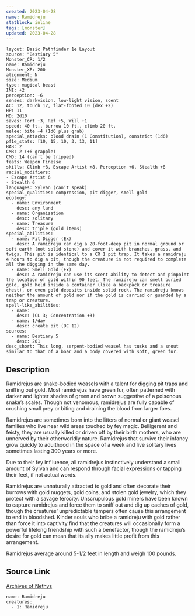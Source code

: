 ```yaml
---
created: 2023-04-28
name: Ramidreju
statblock: inline
tags: [monster]
updated: 2023-04-28
---
```

```statblock
layout: Basic Pathfinder 1e Layout
source: "Bestiary 5"
Monster_CR: 1/2
name: Ramidreju
Monster_XP: 200
alignment: N
size: Medium
type: magical beast
INI: +2
perception: +6
senses: darkvision, low-light vision, scent
AC: 12, touch 12, flat-footed 10 (dex +2)
HP: 11
HD: 2d10
saves: Fort +3, Ref +5, Will +1
speed: 40 ft., burrow 10 ft., climb 20 ft.
melee: bite +4 (1d6 plus grab)
special_attacks: blood drain (1 Constitution), constrict (1d6)
pf1e_stats: [10, 15, 10, 3, 13, 11]
BAB: 2
CMB: 2 (+6 grapple)
CMD: 14 (can’t be tripped)
feats: Weapon Finesse
skills: Climb +8, Escape Artist +8, Perception +6, Stealth +8
racial_modifiers:
- Escape Artist 6
- Stealth 6
languages: Sylvan (can’t speak)
special_qualities: compression, pit digger, smell gold
ecology:
  - name: Environment
    desc: any land
  - name: Organisation
    desc: solitary
  - name: Treasure
    desc: triple (gold items)
special_abilities:
  - name: Pit Digger (Ex)
    desc: A ramidreju can dig a 20-foot-deep pit in normal ground or soft earth (not solid stone) and cover it with branches, grass, and twigs. This pit is identical to a CR 1 pit trap. It takes a ramidreju 4 hours to dig a pit, though the creature is not required to complete all the digging in the same day.
  - name: Smell Gold (Ex)
    desc: A ramidreju can use its scent ability to detect and pinpoint the location of gold within 90 feet. The ramidreju can smell buried gold, gold held inside a container (like a backpack or treasure chest), or even gold deposits inside solid rock. The ramidreju knows neither the amount of gold nor if the gold is carried or guarded by a trap or creature.
spell-like_abilities:
  - name:
    desc: (CL 3; Concentration +3)
  - name: 1/day
    desc: create pit (DC 12)
sources:
  - name: Bestiary 5
    desc: 201
desc_short: This long, serpent-bodied weasel has tusks and a snout similar to that of a boar and a body covered with soft, green fur.
```
## Description
Ramidrejus are snake-bodied weasels with a talent for digging pit traps and sniffing out gold. Most ramidrejus have green fur, often patterned with darker and lighter shades of green and brown suggestive of a poisonous snake’s scales. Though not venomous, ramidrejus are fully capable of crushing small prey or biting and draining the blood from larger foes.

 Ramidrejus are sometimes born into the litters of normal or giant weasel families who live near wild areas touched by fey magic. Belligerent and feisty, they are usually killed or driven off by their birth mothers, who are unnerved by their otherworldly nature. Ramidrejus that survive their infancy grow quickly to adulthood in the space of a week and live solitary lives sometimes lasting 300 years or more.

 Due to their fey inf luence, all ramidrejus instinctively understand a small amount of Sylvan and can respond through facial expressions or tapping their feet, if not actual words.

 Ramidrejus are unnaturally attracted to gold and often decorate their burrows with gold nuggets, gold coins, and stolen gold jewelry, which they protect with a savage ferocity. Unscrupulous gold miners have been known to capture ramidrejus and force them to sniff out and dig up caches of gold, though the creatures’ unpredictable tempers often cause this arrangement to end in bloodshed. Kinder souls who bribe a ramidreju with gold rather than force it into captivity find that the creatures will occasionally form a powerful lifelong friendship with such a benefactor, though the ramidreju’s desire for gold can mean that its ally makes little profit from this arrangement.

 Ramidrejus average around 5-1/2 feet in length and weigh 100 pounds.
## Source Link
[Archives of Nethys](https://aonprd.com/MonsterDisplay.aspx?ItemName=Ramidreju)
```encounter-table
name: Ramidreju
creatures:
  - 1: Ramidreju
```
